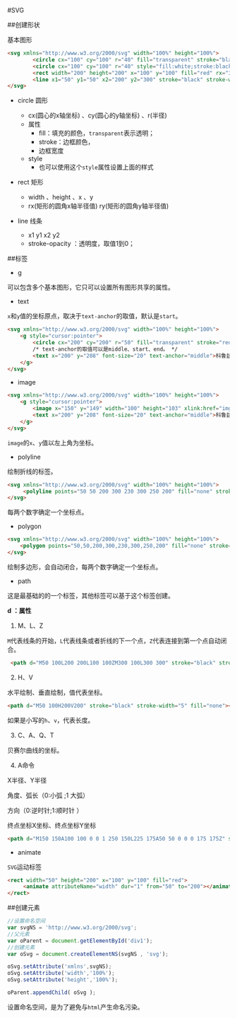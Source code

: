 #SVG

##创建形状

基本图形

```html
<svg xmlns="http://www.w3.org/2000/svg" width="100%" height="100%">
        <circle cx="100" cy="100" r="40" fill="transparent" stroke="black" stroke-width="5"></circle>
        <circle cx="100" cy="100" r="40" style="fill:white;stroke:black;stroke-width:5;"></circle>-->
        <rect width="200" height="200" x="100" y="100" fill="red" rx="30"></rect>
        <line x1="50" y1="50" x2="200" y2="300" stroke="black" stroke-width="5" stroke-opacity="0.5"></line>
</svg>
```

 - circle 圆形
     - cx(圆心的x轴坐标) 、cy(圆心的y轴坐标)  、r(半径)
     - 属性
         - fill：填充的颜色，`transparent`表示透明；
         - stroke：边框颜色，
         - 边框宽度
     - style
         - 也可以使用这个`style`属性设置上面的样式

 - rect 矩形
     - width 、height 、x 、y
     - rx(矩形的圆角x轴半径值) ry(矩形的圆角y轴半径值)
 - line 线条
     - x1 y1 x2 y2
     - stroke-opacity ：透明度，取值1到0；


##标签

 - g

可以包含多个基本图形，它只可以设置所有图形共享的属性。

 - text

`x`和`y`值的坐标原点，取决于`text-anchor`的取值，默认是`start`。

```html
<svg xmlns="http://www.w3.org/2000/svg" width="100%" height="100%">
	<g style="cursor:pointer">
    	<circle cx="200" cy="200" r="50" fill="transparent" stroke="red" stroke-width="5" ></circle>
        /* text-anchor的取值可以是middle、start、end。 */
  		<text x="200" y="208" font-size="20" text-anchor="middle">科鲁兹</text>
    </g>
</svg>
```

 - image

```html
<svg xmlns="http://www.w3.org/2000/svg" width="100%" height="100%">
	<g style="cursor:pointer">
    	<image x="150" y="149" width="100" height="103" xlink:href="img/main.png"></image>
  		<text x="200" y="208" font-size="20" text-anchor="middle">科鲁兹</text>
    </g>
</svg>
```

`image`的`x`、`y`值以左上角为坐标。

- polyline

绘制折线的标签。

```html
<svg xmlns="http://www.w3.org/2000/svg" width="100%" height="100%">
     <polyline points="50 50 200 300 230 300 250 200" fill="none" stroke="black" stroke-width="5"></polyline>
</svg>
```
每两个数字确定一个坐标点。

 - polygon

```html
<svg xmlns="http://www.w3.org/2000/svg" width="100%" height="100%">
    <polygon points="50,50,200,300,230,300,250,200" fill="none" stroke="black" stroke-width="5"></polygon>
</svg>
```

绘制多边形，会自动闭合，每两个数字确定一个坐标点。

 - path

这是最基础的的一个标签，其他标签可以基于这个标签创建。

**d ：属性**

 1. M、L、Z

`M`代表线条的开始，`L`代表线条或者折线的下一个点，`Z`代表连接到第一个点自动闭合。

```html
 <path d="M50 100L200 200L100 100ZM300 100L300 300" stroke="black" stroke-width="5" fill="none"></path>
```

 2. H、V

水平绘制、垂直绘制，值代表坐标。


```html
<path d="M50 100H200V200" stroke="black" stroke-width="5" fill="none"></path>
```

如果是小写的`h`、`v`，代表长度。

 3. C、A、Q、T

贝赛尔曲线的坐标。

 4. A命令

X半径、Y半径

角度、弧长（0:小弧 ;1 大弧）

方向（0:逆时针;1:顺时针 ）

终点坐标X坐标、终点坐标Y坐标

```html
<path d="M150 150A100 100 0 0 1 250 150L225 175A50 50 0 0 0 175 175Z" stroke="black" stroke-width="5" fill="none"></path>
```

 - animate

`SVG`运动标签

```html
<rect width="50" height="200" x="100" y="100" fill="red">
     <animate attributeName="width" dur="1" from="50" to="200"></animate>
</rect>
```



##创建元素

```js
//设置命名空间
var svgNS = 'http://www.w3.org/2000/svg';
//父元素
var oParent = document.getElementById('div1');
//创建元素
var oSvg = document.createElementNS(svgNS , 'svg');

oSvg.setAttribute('xmlns',svgNS);
oSvg.setAttribute('width','100%');
oSvg.setAttribute('height','100%');

oParent.appendChild( oSvg );
```

设置命名空间，是为了避免与`html`产生命名污染。

